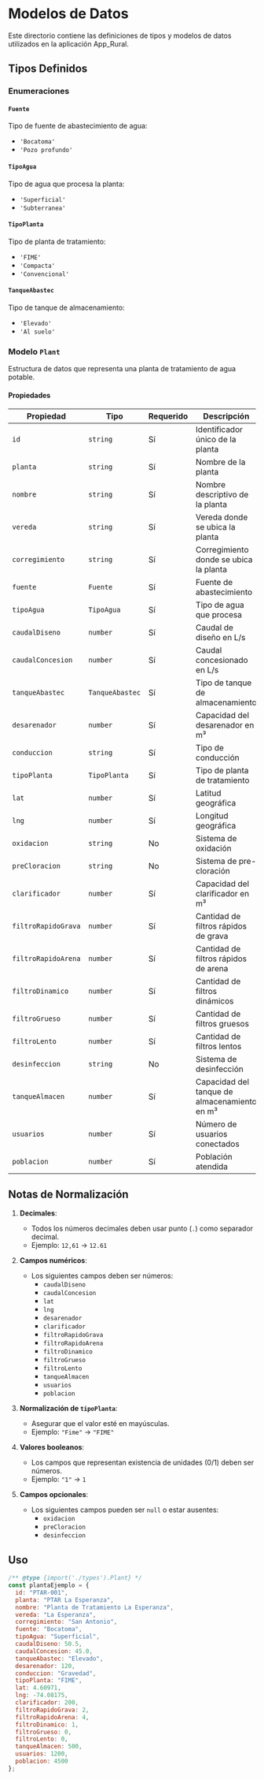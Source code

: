 # Modelos de Datos

Este directorio contiene las definiciones de tipos y modelos de datos utilizados en la aplicación App_Rural.

## Tipos Definidos

### Enumeraciones

#### `Fuente`
Tipo de fuente de abastecimiento de agua:
- `'Bocatoma'`
- `'Pozo profundo'`

#### `TipoAgua`
Tipo de agua que procesa la planta:
- `'Superficial'`
- `'Subterranea'`

#### `TipoPlanta`
Tipo de planta de tratamiento:
- `'FIME'`
- `'Compacta'`
- `'Convencional'`

#### `TanqueAbastec`
Tipo de tanque de almacenamiento:
- `'Elevado'`
- `'Al suelo'`

### Modelo `Plant`

Estructura de datos que representa una planta de tratamiento de agua potable.

#### Propiedades

| Propiedad | Tipo | Requerido | Descripción |
|-----------|------|-----------|-------------|
| `id` | `string` | Sí | Identificador único de la planta |
| `planta` | `string` | Sí | Nombre de la planta |
| `nombre` | `string` | Sí | Nombre descriptivo de la planta |
| `vereda` | `string` | Sí | Vereda donde se ubica la planta |
| `corregimiento` | `string` | Sí | Corregimiento donde se ubica la planta |
| `fuente` | `Fuente` | Sí | Fuente de abastecimiento |
| `tipoAgua` | `TipoAgua` | Sí | Tipo de agua que procesa |
| `caudalDiseno` | `number` | Sí | Caudal de diseño en L/s |
| `caudalConcesion` | `number` | Sí | Caudal concesionado en L/s |
| `tanqueAbastec` | `TanqueAbastec` | Sí | Tipo de tanque de almacenamiento |
| `desarenador` | `number` | Sí | Capacidad del desarenador en m³ |
| `conduccion` | `string` | Sí | Tipo de conducción |
| `tipoPlanta` | `TipoPlanta` | Sí | Tipo de planta de tratamiento |
| `lat` | `number` | Sí | Latitud geográfica |
| `lng` | `number` | Sí | Longitud geográfica |
| `oxidacion` | `string` | No | Sistema de oxidación |
| `preCloracion` | `string` | No | Sistema de pre-cloración |
| `clarificador` | `number` | Sí | Capacidad del clarificador en m³ |
| `filtroRapidoGrava` | `number` | Sí | Cantidad de filtros rápidos de grava |
| `filtroRapidoArena` | `number` | Sí | Cantidad de filtros rápidos de arena |
| `filtroDinamico` | `number` | Sí | Cantidad de filtros dinámicos |
| `filtroGrueso` | `number` | Sí | Cantidad de filtros gruesos |
| `filtroLento` | `number` | Sí | Cantidad de filtros lentos |
| `desinfeccion` | `string` | No | Sistema de desinfección |
| `tanqueAlmacen` | `number` | Sí | Capacidad del tanque de almacenamiento en m³ |
| `usuarios` | `number` | Sí | Número de usuarios conectados |
| `poblacion` | `number` | Sí | Población atendida |

## Notas de Normalización

1. **Decimales**: 
   - Todos los números decimales deben usar punto (`.`) como separador decimal.
   - Ejemplo: `12,61` → `12.61`

2. **Campos numéricos**:
   - Los siguientes campos deben ser números:
     - `caudalDiseno`
     - `caudalConcesion`
     - `lat`
     - `lng`
     - `desarenador`
     - `clarificador`
     - `filtroRapidoGrava`
     - `filtroRapidoArena`
     - `filtroDinamico`
     - `filtroGrueso`
     - `filtroLento`
     - `tanqueAlmacen`
     - `usuarios`
     - `poblacion`

3. **Normalización de `tipoPlanta`**:
   - Asegurar que el valor esté en mayúsculas.
   - Ejemplo: `"Fime"` → `"FIME"`

4. **Valores booleanos**:
   - Los campos que representan existencia de unidades (0/1) deben ser números.
   - Ejemplo: `"1"` → `1`

5. **Campos opcionales**:
   - Los siguientes campos pueden ser `null` o estar ausentes:
     - `oxidacion`
     - `preCloracion`
     - `desinfeccion`

## Uso

```javascript
/** @type {import('./types').Plant} */
const plantaEjemplo = {
  id: "PTAR-001",
  planta: "PTAR La Esperanza",
  nombre: "Planta de Tratamiento La Esperanza",
  vereda: "La Esperanza",
  corregimiento: "San Antonio",
  fuente: "Bocatoma",
  tipoAgua: "Superficial",
  caudalDiseno: 50.5,
  caudalConcesion: 45.0,
  tanqueAbastec: "Elevado",
  desarenador: 120,
  conduccion: "Gravedad",
  tipoPlanta: "FIME",
  lat: 4.60971,
  lng: -74.08175,
  clarificador: 200,
  filtroRapidoGrava: 2,
  filtroRapidoArena: 4,
  filtroDinamico: 1,
  filtroGrueso: 0,
  filtroLento: 0,
  tanqueAlmacen: 500,
  usuarios: 1200,
  poblacion: 4500
};
```
